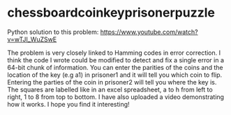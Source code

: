 # chessboardcoinkeyprisonerpuzzle
Python solution to this problem: https://www.youtube.com/watch?v=wTJI_WuZSwE

The problem is very closely linked to Hamming codes in error correction. 
I think the code I wrote could be modified to detect and fix a single error in a 64-bit chunk of information.
You can enter the parities of the coins and the location of the key (e.g a1) in prisoner1 and it will tell you which coin to flip.
Entering the parties of the coin in prisoner2 will tell you where the key is. 
The squares are labelled like in an excel spreadsheet, a to h from left to right, 1 to 8 from top to bottom. 
I have also uploaded a video demonstrating how it works.
I hope you find it interesting!
